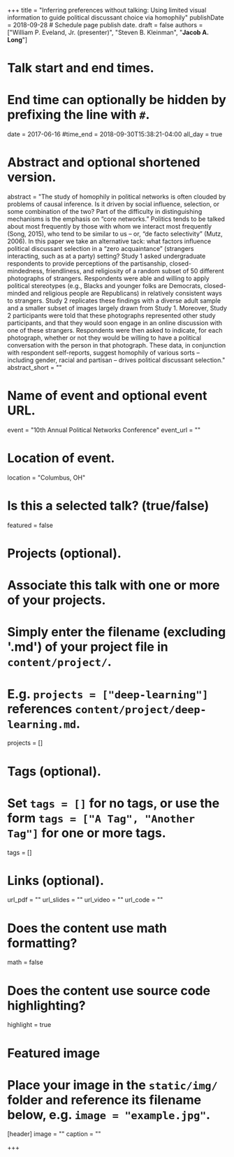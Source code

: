 +++
title = "Inferring preferences without talking: Using limited visual information to guide political discussant choice via homophily"
publishDate = 2018-09-28 # Schedule page publish date.
draft = false
authors = ["William P. Eveland, Jr. (presenter)", "Steven B. Kleinman", "**Jacob A. Long**"]

# Talk start and end times.
#   End time can optionally be hidden by prefixing the line with `#`.
date = 2017-06-16
#time_end = 2018-09-30T15:38:21-04:00
all_day = true

# Abstract and optional shortened version.
abstract = "The study of homophily in political networks is often clouded by problems of causal inference. Is it driven by social influence, selection, or some combination of the two? Part of the difficulty in distinguishing mechanisms is the emphasis on “core networks.” Politics tends to be talked about most frequently by those with whom we interact most frequently (Song, 2015), who tend to be similar to us – or, “de facto selectivity” (Mutz, 2006). In this paper we take an alternative tack: what factors influence political discussant selection in a “zero acquaintance” (strangers interacting, such as at a party) setting? Study 1 asked undergraduate respondents to provide perceptions of the partisanship, closed-mindedness, friendliness, and religiosity of a random subset of 50 different photographs of strangers. Respondents were able and willing to apply political stereotypes (e.g., Blacks and younger folks are Democrats, closed-minded and religious people are Republicans) in relatively consistent ways to strangers. Study 2 replicates these findings with a diverse adult sample and a smaller subset of images largely drawn from Study 1. Moreover, Study 2 participants were told that these photographs represented other study participants, and that they would soon engage in an online discussion with one of these strangers. Respondents were then asked to indicate, for each photograph, whether or not they would be willing to have a political conversation with the person in that photograph. These data, in conjunction with respondent self-reports, suggest homophily of various sorts – including gender, racial and partisan – drives political discussant selection."
abstract_short = ""

# Name of event and optional event URL.
event = "10th Annual Political Networks Conference"
event_url = ""

# Location of event.
location = "Columbus, OH"

# Is this a selected talk? (true/false)
featured = false

# Projects (optional).
#   Associate this talk with one or more of your projects.
#   Simply enter the filename (excluding '.md') of your project file in `content/project/`.
#   E.g. `projects = ["deep-learning"]` references `content/project/deep-learning.md`.
projects = []

# Tags (optional).
#   Set `tags = []` for no tags, or use the form `tags = ["A Tag", "Another Tag"]` for one or more tags.
tags = []

# Links (optional).
url_pdf = ""
url_slides = ""
url_video = ""
url_code = ""

# Does the content use math formatting?
math = false

# Does the content use source code highlighting?
highlight = true

# Featured image
# Place your image in the `static/img/` folder and reference its filename below, e.g. `image = "example.jpg"`.
[header]
image = ""
caption = ""

+++
